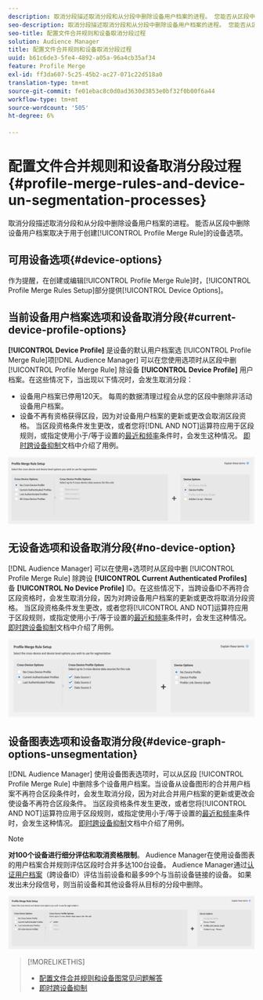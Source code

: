 ```yaml
---
description: 取消分段描述取消分段和从分段中删除设备用户档案的进程。 您能否从区段中删除设备用户档案取决于用于创建用户档案合并规则的设备选项。
seo-description: 取消分段描述取消分段和从分段中删除设备用户档案的进程。 您能否从区段中删除设备用户档案取决于用于创建用户档案合并规则的设备选项。
seo-title: 配置文件合并规则和设备取消分段过程
solution: Audience Manager
title: 配置文件合并规则和设备取消分段过程
uuid: b61c6de3-5fe4-4892-a05a-96a4cb35af34
feature: Profile Merge
exl-id: ff3da607-5c25-45b2-ac27-071c22d518a0
translation-type: tm+mt
source-git-commit: fe01ebac8c0d0ad3630d3853e0bf32f0b00f6a44
workflow-type: tm+mt
source-wordcount: '505'
ht-degree: 6%

---
```


# 配置文件合并规则和设备取消分段过程 {#profile-merge-rules-and-device-un-segmentation-processes}

取消分段描述取消分段和从分段中删除设备用户档案的进程。 能否从区段中删除设备用户档案取决于用于创建[!UICONTROL Profile Merge Rule]的设备选项。

## 可用设备选项{#device-options}

作为提醒，在创建或编辑[!UICONTROL Profile Merge Rule]时，[!UICONTROL Profile Merge Rules Setup]部分提供[!UICONTROL Device Options]。

## 当前设备用户档案选项和设备取消分段{#current-device-profile-options}

**[!UICONTROL Device Profile]** 是设备的默认用户档案选 [!UICONTROL Profile Merge Rule]项[!DNL Audience Manager] 可以在您使用选项时从区段中删 [!UICONTROL Profile Merge Rule] 除设备 **[!UICONTROL Device Profile]** 用户档案。在这些情况下，当出现以下情况时，会发生取消分段：

* 设备用户档案已停用120天。 每周的数据清理过程会从您的区段中删除非活动设备用户档案。
* 设备不再有资格获得区段，因为对设备用户档案的更新或更改会取消区段资格。 当区段资格条件发生更改，或者您将[!DNL AND NOT]运算符应用于区段规则，或指定使用小于/等于设置的[最近和频率](../segments/recency-and-frequency.md)条件时，会发生这种情况。 [即时跨设备抑制](instant-cross-device-suppression.md)文档中介绍了用例。

![仅限设备](assets/device-only.png)

## 无设备选项和设备取消分段{#no-device-option}

[!DNL Audience Manager] 可以在使用+选项时从区段中删 [!UICONTROL Profile Merge Rule] 除跨设 **[!UICONTROL Current Authenticated Profiles]** 备 **[!UICONTROL No Device Profile]** ID。在这些情况下，当跨设备ID不再符合区段资格时，会发生取消分段，因为对跨设备用户档案的更新或更改将取消分段资格。 当区段资格条件发生更改，或者您将[!UICONTROL AND NOT]运算符应用于区段规则，或指定使用小于/等于设置的[最近和频率](../segments/recency-and-frequency.md)条件时，会发生这种情况。 [即时跨设备抑制](instant-cross-device-suppression.md)文档中介绍了用例。

![](assets/current-no-device.png)

## 设备图表选项和设备取消分段{#device-graph-options-unsegmentation}

[!DNL Audience Manager] 使用设备图表选项时，可以从区段 [!UICONTROL Profile Merge Rule] 中删除多个设备用户档案。当设备从设备图形的合并用户档案不再符合区段条件时，会发生取消分段，因为对此合并用户档案的更新或更改会使设备不再符合区段条件。 当区段资格条件发生更改，或者您将[!UICONTROL AND NOT]运算符应用于区段规则，或指定使用小于/等于设置的[最近和频率](../segments/recency-and-frequency.md)条件时，会发生这种情况。 [即时跨设备抑制](instant-cross-device-suppression.md)文档中介绍了用例。

>[!NOTE]
>
>**对100个设备进行细分评估和取消资格限制**。
>Audience Manager在使用设备图表的用户档案合并规则评估区段时合并多达100台设备。 Audience Manager通过[认证用户档案](../../reference/visitor-authentication-states.md)（跨设备ID）评估当前设备和最多99个与当前设备链接的设备。 如果发出未分段信号，则当前设备和其他设备将从目标的分段中删除。

![](assets/last-device-graph.png)

>[!MORELIKETHIS]
>
>* [配置文件合并规则和设备图常见问题解答](../../faq/faq-profile-merge.md)
>* [即时跨设备抑制](instant-cross-device-suppression.md)

